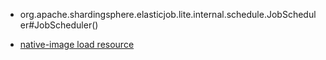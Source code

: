 
- org.apache.shardingsphere.elasticjob.lite.internal.schedule.JobScheduler#JobScheduler()

- [native-image load resource](https://www.graalvm.org/22.1/reference-manual/native-image/Resources/)
